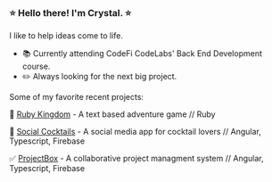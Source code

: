 ### :star: Hello there! I'm Crystal. :star:

I like to help ideas come to life. 

- :books: Currently attending CodeFi CodeLabs' Back End Development course.
- :pencil2: Always looking for the next big project. 

Some of my favorite recent projects:
 
:small_red_triangle: [Ruby Kingdom]() - A text based adventure game // Ruby

:tropical_drink: [Social Cocktails](https://cocktails-c5651.web.app/) - A social media app for cocktail lovers // Angular, Typescript, Firebase

:white_check_mark: [ProjectBox]() - A collaborative project managment system // Angular, Typescript, Firebase




<!--
**LeelooMina/LeelooMina** is a ✨ _special_ ✨ repository because its `README.md` (this file) appears on your GitHub profile.

Here are some ideas to get you started:

- 🔭 I’m currently working on ...
- 🌱 I’m currently learning ...
- 👯 I’m looking to collaborate on ...
- 🤔 I’m looking for help with ...
- 💬 Ask me about ...
- 📫 How to reach me: ...
- 😄 Pronouns: ...
- ⚡ Fun fact: ...
-->
